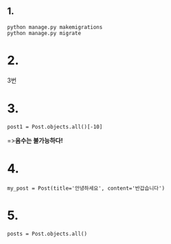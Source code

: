 ## 1.

```
python manage.py makemigrations
python manage.py migrate
```



# 2.

3번



# 3.

```
post1 = Post.objects.all()[-10]
```

=>**음수는 불가능하다!**



# 4.

```
my_post = Post(title='안녕하세요', content='반갑습니다')
```





# 5.

```
posts = Post.objects.all()
```


